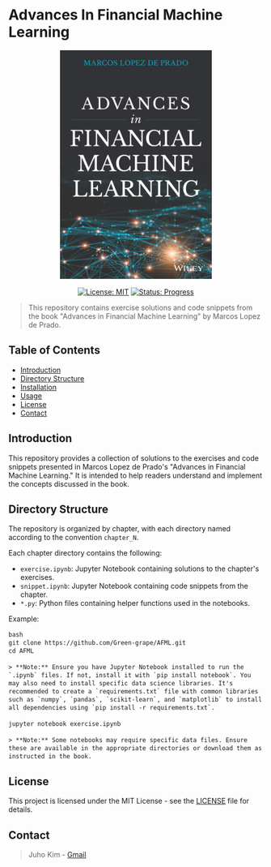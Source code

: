 # Advances In Financial Machine Learning

<div align="center">
<img src="./images/title.jpg" width="300px" title="book_image">

[![License: MIT](https://img.shields.io/badge/License-MIT-skyblue.svg)](https://opensource.org/licenses/MIT)
[![Status: Progress](https://img.shields.io/badge/Status-Progress-yellow)](https://shields.io/)
</div>

> This repository contains exercise solutions and code snippets from the book "Advances in Financial Machine Learning" by Marcos Lopez de Prado.

## Table of Contents

- [Introduction](#introduction)
- [Directory Structure](#directory-structure)
- [Installation](#installation)
- [Usage](#usage)
- [License](#license)
- [Contact](#contact)

## Introduction

This repository provides a collection of solutions to the exercises and code snippets presented in Marcos Lopez de Prado's "Advances in Financial Machine Learning." It is intended to help readers understand and implement the concepts discussed in the book.

## Directory Structure

The repository is organized by chapter, with each directory named according to the convention `chapter_N`.

Each chapter directory contains the following:

-   `exercise.ipynb`: Jupyter Notebook containing solutions to the chapter's exercises.
-   `snippet.ipynb`: Jupyter Notebook containing code snippets from the chapter.
-   `*.py`: Python files containing helper functions used in the notebooks.

Example:

    bash
    git clone https://github.com/Green-grape/AFML.git
    cd AFML

    > **Note:** Ensure you have Jupyter Notebook installed to run the `.ipynb` files. If not, install it with `pip install notebook`. You may also need to install specific data science libraries. It's recommended to create a `requirements.txt` file with common libraries such as `numpy`, `pandas`, `scikit-learn`, and `matplotlib` to install all dependencies using `pip install -r requirements.txt`.

    jupyter notebook exercise.ipynb

    > **Note:** Some notebooks may require specific data files. Ensure these are available in the appropriate directories or download them as instructed in the book.

## License

This project is licensed under the MIT License - see the [LICENSE](LICENSE) file for details.

## Contact

> Juho Kim - [Gmail](juho13729@gmail.com)